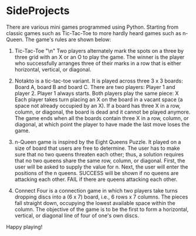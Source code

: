 # SideProjects

There are various mini games programmed using Python. Starting from classic games such as Tic-Tac-Toe to more hardly heard games such as n-Queen.
The game's rules are shown below:


1. Tic-Tac-Toe "\n"
   Two players alternately mark the spots on a three by three grid with an X or an O to play the game. 
   The winner is the player who successfully arranges three of their marks in a row that is either horizontal, vertical, or diagonal.
   
2. Notakto
   is a tic-tac-toe variant. It is played across three 3 x 3 boards: Board A, board B and board C.
   There are two players: Player 1 and player 2. Player 1 always starts. Both players play the same piece: X
   Each player takes turn placing an X on the board in a vacant space (a space not already occupied by an X).
   If a board has three X in a row, column, or diagonal, the board is dead and it cannot be played anymore.
   The game ends when all the boards contain three X in a row, column, or diagonal, at which point the player to have made the last move loses the game.
   
3. n-Queen
   game is inspired by the Eight Queens Puzzle. It played on a size of board that users are free to determine. The user has to make sure
   that no two queens threaten each other; thus, a solution requires that no two queens share the same row, column, or diagonal.
   First, the user will be asked to supply the value for n. Next, the user will enter the positions of the n queens.
   SUCCESS will be shown if no queens are attacking each other. FAIL if there are queens attacking each other. 
   
4. Connect Four
   is a connection game in which two players take turns dropping discs into a (6 x 7) board, i.e., 6 rows x 7 columns. 
   The pieces fall straight down, occupying the lowest available space within the column. 
   The objective of the game is to be the first to form a horizontal, vertical, or diagonal line of four of one's own discs.
   
Happy playing!
